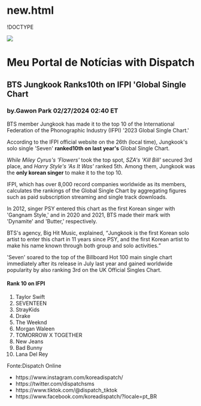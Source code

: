 # new.html
!DOCTYPE <html>
<head>
  <title>Notícia.html</title>
  <main></main>
  <body> 
    <headr>
      <img src="https://encrypted-tbn0.gstatic.com/images?q=tbn:ANd9GcRn_jl3RJnXVC_naYR68ZUF60PsZ33tHvZjfCQ37jRZzF3Hf1Fescf_-B7Ehg&s"/>
      <h1>Meu Portal de Notícias with Dispatch</h1>
    </headr>
  <h2> BTS Jungkook Ranks10th on IFPI 'Global Single Chart</h2> 
  <h3> by.Gawon Park 02/27/2024 02:40 ET </h3>
    <p>
      BTS member Jungkook has made it to the top 10 of the International Federation of the Phonographic Industry <abbr>(IFPI)</abbr> '2023 Global Single Chart.'
    </p>
    <p>
      According to the IFPI official website on the 26th (local time), Jungkook's solo single 'Seven' <strong> ranked10th on last year's</strong> Global Single Chart.
    </p>
<p>
  <em> While Miley Cyrus's 'Flowers'</em> took the top spot, <em>SZA's 'Kill Bill'</em> secured 3rd place, and <em>Harry Style's 'As It Was'</em> ranked 5th. Among them, Jungkook was the <strong>only korean singer</strong> to make it to the top 10.
</p>
<p>IFPI, which has over 8,000 record companies worldwide as its members, calculates the rankings of the Global Single Chart by aggregating figures such as paid subscription streaming and single track downloads.
</p>    
    <p>In 2012, singer PSY entered this chart as the first Korean singer with 'Gangnam Style,' and in 2020 and 2021, BTS made their mark with 'Dynamite' and 'Butter,' respectively.
</p>
    <p>BTS's agency, Big Hit Music, explained, <q>Jungkook is the first Korean solo artist to enter this chart in 11 years since PSY, and the first Korean artist to make his name known through both group and solo activities.</q>
</p>
    <p>
      'Seven' soared to the top of the Billboard Hot 100 main single chart immediately after its release in July last year and gained worldwide popularity by also ranking 3rd on the UK Official Singles Chart.
    </p>
    <Photo=IFPI, Big Hit Music>
    <Translated by=Gawon Park(Dispatch)>
      <h4> Rank 10 on IFPI</h3>
      <ol> 
        <li>Taylor Swift </li>
        <li> SEVENTEEN </li>
        <li> StrayKids </li>
        <li> Drake</li>
        <li> The Weeknd </li>
        <li>Morgan Waleen</li>
        <li>TOMORROW X TOGETHER </li>
        <li>New Jeans</li>
        <li>Bad Bunny</li>
        <li>Lana Del Rey</li>
      </ol>
      <p> Fonte:Dispatch Online</p>
    <footer>
      <ul>
        <li>https://www.instagram.com/koreadispatch/</li>
        <li>https://twitter.com/dispatchsms</li>
        <li>https://www.tiktok.com/@dispatch_tiktok</li>
        <li>https://www.facebook.com/koreadispatch/?locale=pt_BR</li>
      </ul>
    </footer>
  </body>
</head>
    
